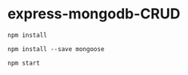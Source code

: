 # express-mongodb-CRUD
<pre><code>npm install</code></pre>
<pre><code>npm install --save mongoose</code></pre>
<pre><code>npm start</code></pre>

